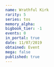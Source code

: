 ```yaml
---
name: Wrathful Kirk
rarity: 5
series: tos
memory_alpha:
bigbook_tier: -1
events: 0
in_portal: true
date: 11/07/2019
obtained: Event
mega: false
published: true
---
```



